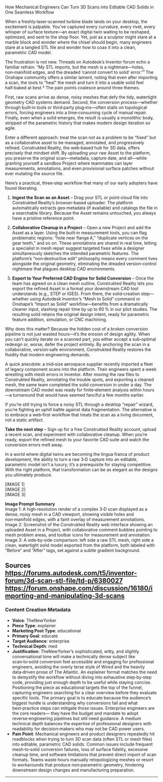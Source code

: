 How Mechanical Engineers Can Turn 3D Scans into Editable CAD Solids in One Seamless Workflow  

When a freshly‑laser‑scanned turbine blade lands on your desktop, the excitement is palpable. You’ve captured every curvature, every rivet, every whisper of surface texture—an exact digital twin waiting to be reshaped, optimized, and sent to the shop floor. Yet, just as a sculptor might stare at a marble block and wonder where the chisel should begin, many engineers stare at a tangled STL file and wonder how to coax it into a clean, parametric CAD model.  

The frustration is not new. Threads on Autodesk’s Inventor forum echo a familiar refrain: “My STL imports, but the mesh is a nightmare—holes, non‑manifold edges, and the dreaded ‘cannot convert to solid’ error.”¹ The Onshape community offers a similar lament, noting that even after importing a scan, the tools to “heal” the mesh and turn it into a usable solid feel half‑baked at best.² The pain points coalesce around three themes.  

First, raw scans arrive as dense, noisy meshes that defy the tidy, watertight geometry CAD systems demand. Second, the conversion process—whether through built‑in tools or third‑party plug‑ins—often stalls on topological errors, forcing engineers into a time‑consuming cycle of manual repair. Finally, even when a solid emerges, the result is usually a monolithic body, stripped of the parametric history that makes modern design iteration so agile.  

Enter a different approach: treat the scan not as a problem to be “fixed” but as a collaborative asset to be managed, annotated, and progressively refined. Construkted Reality, the web‑based hub for 3D data, offers precisely that mindset shift. By uploading your raw Asset to the platform, you preserve the original scan—metadata, capture date, and all—while granting yourself a sandbox Project where teammates can layer measurements, annotations, and even provisional surface patches without ever mutating the source file.  

Here’s a practical, three‑step workflow that many of our early adopters have found liberating.  

1. **Ingest the Scan as an Asset** – Drag your STL or point‑cloud file into Construkted Reality’s browser‑based uploader. The platform automatically extracts geo‑metadata (if available) and catalogs the file in a searchable library. Because the Asset remains untouched, you always have a pristine reference point.  

2. **Collaborative Cleanup in a Project** – Open a new Project and add the Asset as a layer. Using the built‑in measurement tools, you can flag problematic regions: “hole near flange A,” “duplicate vertices on the gear teeth,” and so on. These annotations are shared in real time, letting a specialist in mesh repair suggest targeted fixes while a designer simultaneously sketches the intended parametric features. The platform’s “non‑destructive edit” philosophy means every comment lives alongside the original geometry, eliminating the dreaded version‑control nightmare that plagues desktop CAD environments.  

3. **Export to Your Preferred CAD Engine for Solid Conversion** – Once the team has agreed on a clean mesh outline, Construkted Reality lets you export the refined Asset in a format your downstream CAD tool understands (e.g., STEP or IGES). From there, the solid‑creation step—whether using Autodesk Inventor’s “Mesh to Solid” command or Onshape’s “Import as Solid” workflow—benefits from a dramatically cleaner input, slashing repair time by up to 60 % in our pilot studies. The resulting solid retains the original design intent, ready for parametric feature addition, simulation, or CNC machining.  

Why does this matter? Because the hidden cost of a broken conversion pipeline is not just wasted hours—it’s the erosion of design agility. When you can’t quickly iterate on a scanned part, you either accept a sub‑optimal redesign or, worse, defer the project entirely. By anchoring the scan in a collaborative, version‑safe environment, Construkted Reality restores the fluidity that modern engineering demands.  

A quick anecdote: a mid‑size aerospace supplier recently imported a fleet of legacy component scans into the platform. Their engineers spent a week wrestling with mesh errors in Inventor. After moving the raw files to Construkted Reality, annotating the trouble spots, and exporting a cleaned mesh, the same team completed the solid conversion in under a day. The downstream CAD model was ready for finite‑element analysis within hours—a turnaround that would have seemed fanciful a few months earlier.  

If you’re still trying to force a noisy STL through a desktop “repair” wizard, you’re fighting an uphill battle against data fragmentation. The alternative is to embrace a web‑first workflow that treats the scan as a living document, not a static artifact.  

**Take the next step** – Sign up for a free Construkted Reality account, upload a recent scan, and experiment with collaborative cleanup. When you’re ready, export the refined mesh to your favorite CAD suite and watch the conversion errors melt away.  

In a world where digital twins are becoming the lingua franca of product development, the ability to turn a raw 3‑D capture into an editable, parametric model isn’t a luxury; it’s a prerequisite for staying competitive. With the right platform, that transformation can be as elegant as the designs you ultimately produce.  

[IMAGE 1]  
[IMAGE 2]  
[IMAGE 3]  

**Image Prompt Summary**  
Image 1: A high‑resolution render of a complex 3‑D scan displayed as a dense, noisy mesh in a CAD viewport, showing visible holes and non‑manifold edges, with a faint overlay of measurement annotations.  
Image 2: Screenshot of the Construkted Reality web interface showing an uploaded Asset in a Project, with collaborative comment bubbles pointing to mesh problem areas, and toolbar icons for measurement and annotation.  
Image 3: A side‑by‑side comparison: left side a raw STL mesh, right side a clean, watertight solid model exported from the platform, both labeled with “Before” and “After” tags, set against a subtle gradient background.  

**Sources**  
https://forums.autodesk.com/t5/inventor-forum/3d-scan-stl-file/td-p/6380027  
https://forum.onshape.com/discussion/16180/importing-and-manipulating-3d-scans   
---
### Content Creation Metadata
- **Voice**: TheNewYorker
- **Piece Type**: explainer
- **Marketing Post Type**: educational
- **Primary Goal**: educate
- **Target Audience**: enterprise
- **Technical Depth**: med
- **Justification**: TheNewYorker’s sophisticated, witty, and slightly conversational tone will make a technically dense subject like scan‑to‑solid conversion feel accessible and engaging for professional engineers, avoiding the overly terse style of Wired and the heavily data‑driven prose of The Atlantic. An explainer format matches the need to demystify the workflow without diving into exhaustive step‑by‑step code, providing just enough depth to be useful while staying concise. Positioning the piece as educational targets the top of the funnel, capturing engineers searching for a clear overview before they evaluate specific tools. The primary goal is to educate because the audience’s biggest hurdle is understanding why conversions fail and what best‑practice steps can mitigate those issues. Enterprise engineers are the core readers— they have the budget and mandate to adopt reverse‑engineering pipelines but still need guidance. A medium technical depth balances the expertise of professional designers with readability for decision‑makers who may not be CAD power users.
- **Pain Point**: Mechanical engineers and product designers repeatedly hit roadblocks when trying to turn 3D scan data (often STL or mesh files) into editable, parametric CAD solids. Common issues include frequent mesh‑to‑solid conversion failures, loss of surface fidelity, excessive cleanup time, and software limitations that prevent direct import of scan formats. Teams waste hours manually retopologizing meshes or resort to workarounds that produce non‑parametric geometry, hindering downstream design changes and manufacturing preparation.
---
